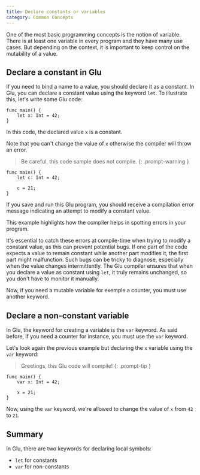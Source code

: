 ```yaml
---
title: Declare constants or variables
category: Common Concepts
---
```


One of the most basic programming concepts is the notion of variable. There is at least one variable in every program and they have many use cases.
But depending on the context, it is important to keep control on the mutability of a value.

## Declare a constant in Glu

If you need to bind a name to a value, you should declare it as a constant.
In Glu, you can declare a constant value using the keyword `let`. To illustrate this, let's write some Glu code:


```glu
func main() {
    let x: Int = 42;
}
```

In this code, the declared value `x` is a constant.


Note that you can't change the value of `x` otherwise the compiler will throw an error.

> Be careful, this code sample does not compile.
{: .prompt-warning }

```glu
func main() {
    let c: Int = 42;

    c = 21;
}
```

If you save and run this Glu program, you should receive a compilation error message indicating an attempt to modify a constant value.

This example highlights how the compiler helps in spotting errors in your program.


It's essential to catch these errors at compile-time when trying to modify a constant value, as this can prevent potential bugs.
If one part of the code expects a value to remain constant while another part modifies it, the first part might malfunction.
Such bugs can be tricky to diagnose, especially when the value changes intermittently.
The Glu compiler ensures that when you declare a value as constant using `let`, it truly remains unchanged, so you don't have to monitor it manually.

Now, if you need a mutable variable for exemple a counter, you must use another keyword.

## Declare a non-constant variable

In Glu, the keyword for creating a variable is the `var` keyword.
As said before, if you need a counter for instance, you must use the `var` keyword.

Let's look again the previous example but declaring the `x` variable using the `var` keyword:

> Greetings, this Glu code will compile!
{: .prompt-tip }

```glu
func main() {
    var x: Int = 42;

    x = 21;
}
```

Now, using the `var` keyword, we're allowed to change the value of `x` from `42` to `21`.

## Summary

In Glu, there are two keywords for declaring local symbols:

- `let` for constants
- `var` for non-constants

